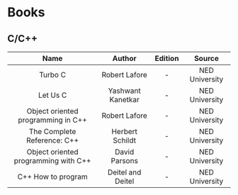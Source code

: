 # Books

## C/C++

|Name|Author|Edition|Source|
|:-:|:-:|:-:|:-:|
|Turbo C|Robert Lafore|-|NED University|
|Let Us C|Yashwant Kanetkar|-|NED University|
|Object oriented programming in C++|Robert Lafore|-|NED University|
|The Complete Reference: C++|Herbert Schildt|-|NED University|
|Object oriented programming with C++|David Parsons|-|NED University|
|C++ How to program|Deitel and Deitel|-|NED University|

